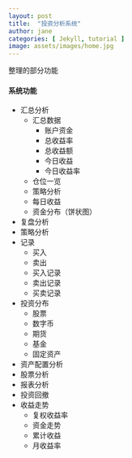 ```yaml
---
layout: post
title:  "投资分析系统"
author: jane
categories: [ Jekyll, tutorial ]
image: assets/images/home.jpg
---
```


整理的部分功能

#### 系统功能

* 汇总分析
    * 汇总数据
        * 账户资金
        * 总收益率
        * 总收益额
        * 今日收益
        * 今日收益率
    * 仓位一览
    * 策略分析
    * 每日收益
    * 资金分布（饼状图）
* 复盘分析
* 策略分析
* 记录
    * 买入
    * 卖出
    * 买入记录
    * 卖出记录
    * 买卖记录
* 投资分布
    * 股票
    * 数字币
    * 期货
    * 基金
    * 固定资产
* 资产配置分析
* 股票分析
* 报表分析
*   投资回撤
* 收益走势
    * 复权收益率
    * 资金走势
    * 累计收益
    * 月收益率
